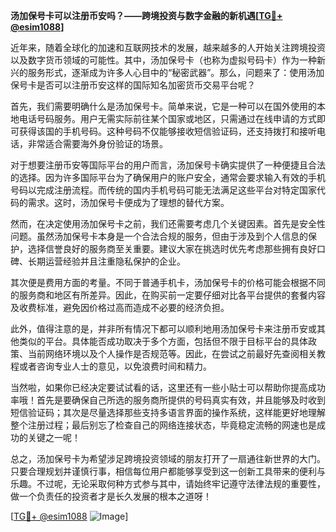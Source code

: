 **汤加保号卡可以注册币安吗？——跨境投资与数字金融的新机遇[[TG💪+ @esim1088](https://t.me/s/esim1088)]**

近年来，随着全球化的加速和互联网技术的发展，越来越多的人开始关注跨境投资以及数字货币领域的可能性。其中，汤加保号卡（也称为虚拟号码卡）作为一种新兴的服务形式，逐渐成为许多人心目中的“秘密武器”。那么，问题来了：使用汤加保号卡是否可以注册币安这样的国际知名加密货币交易平台呢？

首先，我们需要明确什么是汤加保号卡。简单来说，它是一种可以在国外使用的本地电话号码服务。用户无需实际前往某个国家或地区，只需通过在线申请的方式即可获得该国的手机号码。这种号码不仅能够接收短信验证码，还支持拨打和接听电话，非常适合需要海外身份验证的场景。

对于想要注册币安等国际平台的用户而言，汤加保号卡确实提供了一种便捷且合法的选择。因为许多国际平台为了确保用户的账户安全，通常会要求输入有效的手机号码以完成注册流程。而传统的国内手机号码可能无法满足这些平台对特定国家代码的需求。这时，汤加保号卡便成为了理想的替代方案。

然而，在决定使用汤加保号卡之前，我们还需要考虑几个关键因素。首先是安全性问题。虽然汤加保号卡本身是一个合法合规的服务，但由于涉及到个人信息的保护，选择信誉良好的服务商至关重要。建议大家在挑选时优先考虑那些拥有良好口碑、长期运营经验并且注重隐私保护的企业。

其次便是费用方面的考量。不同于普通手机卡，汤加保号卡的价格可能会根据不同的服务商和地区有所差异。因此，在购买前一定要仔细对比各平台提供的套餐内容及收费标准，避免因价格过高而造成不必要的经济负担。

此外，值得注意的是，并非所有情况下都可以顺利地用汤加保号卡来注册币安或其他类似的平台。具体能否成功取决于多个方面，包括但不限于目标平台的具体政策、当前网络环境以及个人操作是否规范等。因此，在尝试之前最好先查阅相关教程或者咨询专业人士的意见，以免浪费时间和精力。

当然啦，如果你已经决定要试试看的话，这里还有一些小贴士可以帮助你提高成功率哦！首先是要确保自己所选的服务商所提供的号码真实有效，并且能够及时收到短信验证码；其次是尽量选择那些支持多语言界面的操作系统，这样能更好地理解整个注册过程；最后别忘了检查自己的网络连接状态，毕竟稳定流畅的网速也是成功的关键之一呢！

总之，汤加保号卡为希望涉足跨境投资领域的朋友打开了一扇通往新世界的大门。只要合理规划并谨慎行事，相信每位用户都能够享受到这一创新工具带来的便利与乐趣。不过呢，无论采取何种方式参与其中，请始终牢记遵守法律法规的重要性，做一个负责任的投资者才是长久发展的根本之道呀！

[[TG💪+ @esim1088](https://t.me/s/esim1088) ![Image](https://i.postimg.cc/4NQfJmqS/Snipaste-2025-05-13-00-14-12.png)]